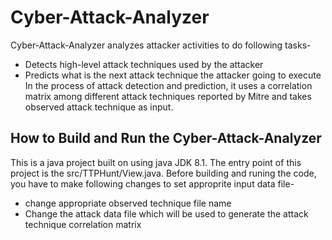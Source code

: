 # Cyber-Attack-Analyzer
Cyber-Attack-Analyzer analyzes attacker activities to do following tasks-
 - Detects high-level attack techniques used by the attacker
 - Predicts what is the next attack technique the attacker going to execute
In the process of attack detection and prediction, it uses a correlation matrix among different attack techniques reported by Mitre and takes observed attack technique as input.

## How to Build and Run the Cyber-Attack-Analyzer
This is a java project built on using java JDK 8.1. The entry point of this project is the src/TTPHunt/View.java. Before building and runing the code, you have to make following changes to set approprite input data file-
 - change appropriate observed technique file name
 - Change the attack data file which will be used to generate the attack technique correlation matrix 
